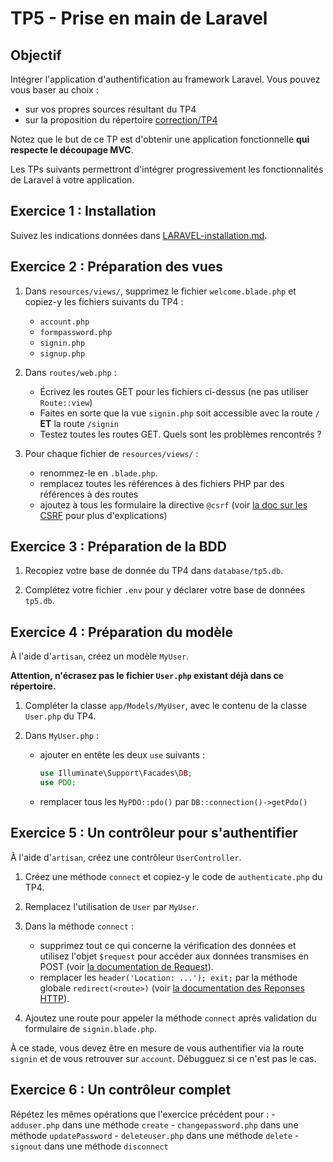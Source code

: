 TP5 - Prise en main de Laravel
==============================

Objectif
--------

Intégrer l'application d'authentification au framework Laravel.
Vous pouvez vous baser au choix :

- sur vos propres sources résultant du TP4
- sur la proposition du répertoire [correction/TP4](correction/TP4)

Notez que le but de ce TP est d'obtenir une application fonctionnelle **qui respecte le découpage MVC**.

Les TPs suivants permettront d'intégrer progressivement les fonctionnalités de Laravel à votre application.


Exercice 1 : Installation
-------------------------

Suivez les indications données dans [LARAVEL-installation.md](LARAVEL-Installation.md).


Exercice 2 : Préparation des vues
---------------------------------

1. Dans `resources/views/`, supprimez le fichier `welcome.blade.php` et copiez-y les fichiers suivants du TP4 :
	- `account.php`
	- `formpassword.php`
	- `signin.php`
	- `signup.php`

1. Dans `routes/web.php` :
	- Écrivez les routes GET pour les fichiers ci-dessus (ne pas utiliser `Route::view`)
	- Faites en sorte que la vue `signin.php` soit accessible avec la route `/` **ET** la route `/signin`
	- Testez toutes les routes GET. Quels sont les problèmes rencontrés ?

1. Pour chaque fichier de `resources/views/` :
	- renommez-le en `.blade.php`.
 	- remplacez toutes les références à des fichiers PHP par des références à des routes
	- ajoutez à tous les formulaire la directive `@csrf` (voir [la doc sur les CSRF](https://laravel.com/docs/10.x/csrf#preventing-csrf-requests) pour plus d'explications)


Exercice 3 : Préparation de la BDD
----------------------------------

1. Recopiez votre base de donnée du TP4 dans `database/tp5.db`.

1. Complétez votre fichier `.env` pour y déclarer votre base de données `tp5.db`.


Exercice 4 : Préparation du modèle
----------------------------------

À l'aide d'`artisan`, créez un modèle `MyUser`.

**Attention, n'écrasez pas le fichier `User.php` existant déjà dans ce répertoire.**

1. Compléter la classe `app/Models/MyUser`, avec le contenu de la classe `User.php` du TP4.

1. Dans `MyUser.php` :
	- ajouter en entête les deux `use` suivants :
		```php
		use Illuminate\Support\Facades\DB;
		use PDO;
		```
	- remplacer tous les `MyPDO::pdo()` par `DB::connection()->getPdo()`


Exercice 5 : Un contrôleur pour s'authentifier
----------------------------------------------

À l'aide d'`artisan`, créez une contrôleur `UserController`.

1. Créez une méthode `connect` et copiez-y le code de `authenticate.php` du TP4.

1. Remplacez l'utilisation de  `User` par `MyUser`.

1. Dans la méthode `connect` :
	- supprimez tout ce qui concerne la vérification des données et utilisez l'objet `$request` pour accéder aux données transmises en POST (voir [la documentation de Request](https://laravel.com/docs/10.x/requests)).
	- remplacer les `header('Location: ...'); exit;` par la méthode globale `redirect(<route>)` (voir [la documentation des Reponses HTTP](https://laravel.com/docs/10.x/responses#redirects)).

1. Ajoutez une route pour appeler la méthode `connect` après validation du formulaire de `signin.blade.php`.

À ce stade, vous devez être en mesure de vous authentifier via la route `signin` et de vous retrouver sur `account`. Débugguez si ce n'est pas le cas.


Exercice 6 : Un contrôleur complet
----------------------------------

Répétez les mêmes opérations que l'exercice précédent pour :
	- `adduser.php` dans une méthode `create`
	- `changepassword.php` dans une méthode `updatePassword`
	- `deleteuser.php` dans une méthode `delete`
	- `signout` dans une méthode `disconnect`
